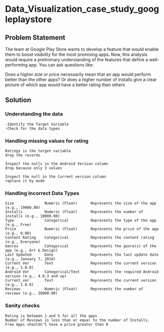 # Data_Visualization_case_study_googleplaystore
 
## Problem Statement

The team at Google Play Store wants to develop a feature that would enable them to boost visibility for the most promising apps. Now, this analysis would require a preliminary understanding of the features that define a well-performing app. You can ask questions like:

Does a higher size or price necessarily mean that an app would perform better than the other apps?
Or does a higher number of installs give a clear picture of which app would have a better rating than others

## Solution 

### Understanding the data 

    -Identify the Target Variable 
    -Check for the data types

### Handling missing values for rating

    Ratings is the target variable
    drop the records

    Inspect the nulls in the Android Version column
    drop because only 3 values

    Inspect the null in the Current version column
    replace it by mode

    
### Handling Incorrect Data Types

    Size	          Numeric (Float)	   Represents the size of the app (e.g., 19000.00)	
    Installs	      Numeric (Float)	   Represents the number of installs (e.g., 10000.00)	
    Type	          Categorical	       Represents the type of the app (e.g., Free)	
    Price	          Numeric (Float)	   Represents the price of the app (e.g., 0.00)	
    Content Rating	  Categorical	       Represents the content rating (e.g., Everyone)	
    Genres	          Categorical	       Represents the genre(s) of the app (e.g., Art & Design)	
    Last Updated	  Date	               Represents the last update date (e.g., January 7, 2018)	
    Current Ver	      Text	               Represents the current version (e.g., 1.0.0)	
    Android Ver	      Categorical/Text	   Represents the required Android version (e.g., 4.0.3 and up)	
    Current_ver	      Text	               Represents the current version (e.g., 1.0.0)	
    Reviews	          Numeric (Float)	   Represents the number of reviews (e.g., 10000.00)	
    

### Sanity checks
    	
    Rating is between 1 and 5 for all the apps	
    Number of Reviews is less than or equal to the number of Installs.	
    Free Apps shouldn’t have a price greater than 0	









